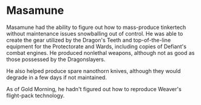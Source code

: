 # Masamune
Masamune had the ability to figure out how to mass-produce tinkertech without maintenance issues snowballing out of control. He was able to create the gear utilized by the Dragon's Teeth and top-of-the-line equipment for the Protectorate and Wards, including copies of Defiant's combat engines. He produced nonlethal weapons, although not as good as those possessed by the Dragonslayers.

He also helped produce spare nanothorn knives, although they would degrade in a few days if not maintained.

As of Gold Morning, he hadn't figured out how to reproduce Weaver's flight-pack technology.
